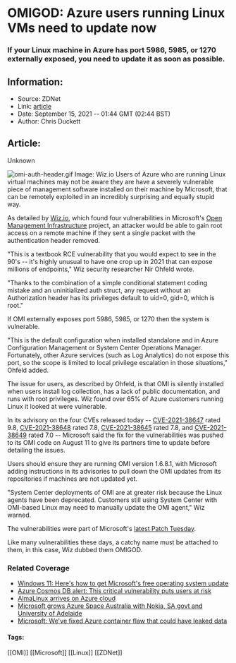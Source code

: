 # OMIGOD: Azure users running Linux VMs need to update now
### If your Linux machine in Azure has port 5986, 5985, or 1270 externally exposed, you need to update it as soon as possible.

## Information:
+ Source: ZDNet
+ Link: [article](https://www.zdnet.com/article/omigod-azure-users-running-linux-vms-need-to-update-now/)
+ Date: September 15, 2021 -- 01:44 GMT (02:44 BST)
+ Author: Chris Duckett


## Article:
Unknown

![omi-auth-header.gif](https://www.zdnet.com/a/hub/i/2021/09/15/4d3eed75-aa2e-4099-815f-1ab7dd33449d/omi-auth-header.gif)
 Image: Wiz.io
 Users of Azure who are running Linux virtual machines may not be aware they are have a severely vulnerable piece of management software installed on their machine by Microsoft, that can be remotely exploited in an incredibly surprising and equally stupid way. 


As detailed by [Wiz.io](https://www.wiz.io/blog/secret-agent-exposes-azure-customers-to-unauthorized-code-execution), which found four vulnerabilities in Microsoft's [Open Management Infrastructure](https://github.com/Microsoft/omi) project, an attacker would be able to gain root access on a remote machine if they sent a single packet with the authentication header removed. 

"This is a textbook RCE vulnerability that you would expect to see in the 90's -- it's highly unusual to have one crop up in 2021 that can expose millions of endpoints," Wiz security researcher Nir Ohfeld wrote. 

"Thanks to the combination of a simple conditional statement coding mistake and an uninitialized auth struct, any request without an Authorization header has its privileges default to uid=0, gid=0, which is root." 

If OMI externally exposes port 5986, 5985, or 1270 then the system is vulnerable. 

"This is the default configuration when installed standalone and in Azure Configuration Management or System Center Operations Manager. Fortunately, other Azure services (such as Log Analytics) do not expose this port, so the scope is limited to local privilege escalation in those situations," Ohfeld added. 

The issue for users, as described by Ohfeld, is that OMI is silently installed when users install log collection, has a lack of public documentation, and runs with root privileges. Wiz found over 65% of Azure customers running Linux it looked at were vulnerable. 






In its advisory on the four CVEs released today -- [CVE-2021-38647](https://msrc.microsoft.com/update-guide/vulnerability/CVE-2021-38647) rated 9.8, [CVE-2021-38648](https://msrc.microsoft.com/update-guide/vulnerability/CVE-2021-38648%22) rated 7.8, [CVE-2021-38645](https://msrc.microsoft.com/update-guide/vulnerability/CVE-2021-38645) rated 7.8, and [CVE-2021-38649](https://msrc.microsoft.com/update-guide/vulnerability/CVE-2021-38649) rated 7.0 -- Microsoft said the fix for the vulnerabilities was pushed to its OMI code on August 11 to give its partners time to update before detailing the issues. 

Users should ensure they are running OMI version 1.6.8.1, with Microsoft adding instructions in its advisories to pull down the OMI updates from its repositories if machines are not updated yet. 

"System Center deployments of OMI are at greater risk because the Linux agents have been deprecated. Customers still using System Center with OMI-based Linux may need to manually update the OMI agent," Wiz warned. 

The vulnerabilities were part of Microsoft's [latest Patch Tuesday](https://www.zdnet.com/article/microsoft-september-2021-patch-tuesday-remote-code-execution-flaws-in-mshtml-open-management-fixed/). 

Like many vulnerabilities these days, a catchy name must be attached to them, in this case, Wiz dubbed them OMIGOD. 

### Related Coverage

* [Windows 11: Here's how to get Microsoft's free operating system update](/article/windows-11-heres-how-to-get-microsofts-free-operating-system-update/)
* [Azure Cosmos DB alert: This critical vulnerability puts users at risk](/article/azure-cosmos-db-alert-critical-vulnerability-puts-users-at-risk/)
* [AlmaLinux arrives on Azure cloud](/article/almalinux-arrives-on-azure-cloud/)
* [Microsoft grows Azure Space Australia with Nokia, SA govt and University of Adelaide](/article/microsoft-australia-grows-azure-space-with-nokia-sa-government-and-university-of-adelaide/)
* [Microsoft: We've fixed Azure container flaw that could have leaked data](/article/cloud-computing-microsoft-fixes-azure-container-flaw-that-could-have-leaked-data/)





#### Tags:
[[OMI]] [[Microsoft]] [[Linux]] [[ZDNet]]
